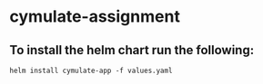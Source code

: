 # cymulate-assignment

## To install the helm chart run the following:

`helm install cymulate-app -f values.yaml`
